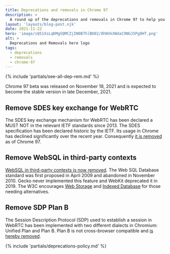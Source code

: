 ```yaml
---
title: Deprecations and removals in Chrome 97
description: >
  A round up of the deprecations and removals in Chrome 97 to help you plan.
layout: 'layouts/blog-post.njk'
date: 2021-11-22
hero: 'image/sQ51XsLqKMgSQMCZjIN0B7hlBO02/8hNVkXWdaC9NGJ5Pg0HT.png'
alt: >
  Deprecations and Removals hero logo
tags:
  - deprecations
  - removals
  - chrome-97
---
```


{% include 'partials/see-all-dep-rem.md' %}

Chrome 97 beta was released on November 18, 2021 and is expected to become the
stable version in late December, 2021.

## Remove SDES key exchange for WebRTC

The SDES key exchange mechanism for WebRTC has been declared a MUST NOT in the
relevant IETF standards since 2013. The SDES specification has been declared
historic by the IETF. Its usage in Chrome has declined significantly over the
recent year. Consequently [it is
removed](https://www.chromestatus.com/feature/5695324321480704) as of Chrome
97.

## Remove WebSQL in third-party contexts

[WebSQL in third-party contexts is now removed](https://www.chromestatus.com/feature/5684870116278272).
The Web SQL Database standard was first proposed in April 2009 and abandoned in
November 2010. Gecko never implemented this feature and WebKit deprecated it in
2019. The W3C encourages
[Web Storage](https://developer.mozilla.org/docs/Web/API/Web_Storage_API)
and
[Indexed Database](https://developer.mozilla.org/docs/Web/API/IndexedDB_API)
for those needing alternatives.

## Remove SDP Plan B

The Session Description Protocol (SDP) used to establish a session in WebRTC has
been implemented with two different dialects in Chromium: Unified Plan and Plan
B. Plan B is not cross-browser compatible and [is hereby
removed](https://www.chromestatus.com/features/5823036655665152).

{% include 'partials/deprecations-policy.md' %}

